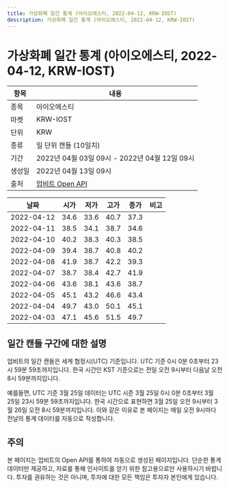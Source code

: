 ```yaml
---
title: 가상화폐 일간 통계 (아이오에스티, 2022-04-12, KRW-IOST)
description: 가상화폐 일간 통계 (아이오에스티, 2022-04-12, KRW-IOST)
---
```



가상화폐 일간 통계 (아이오에스티, 2022-04-12, KRW-IOST)
===

|항목|내용|
|--|--|
|종목|아이오에스티|
|마켓|KRW-IOST|
|단위|KRW|
|종류|일 단위 캔들 (10일치)|
|기간|2022년 04월 03일 09시 - 2022년 04월 12일 09시|
|생성일|2022년 04월 13일 09시|
|출처|[업비트 Open API](https://docs.upbit.com)|


|날짜|시가|저가|고가|종가|비고|
|--|--|--|--|--|--|
|2022-04-12|34.6|33.6|40.7|37.3|    |
|2022-04-11|38.5|34.1|38.7|34.6|    |
|2022-04-10|40.2|38.3|40.3|38.5|    |
|2022-04-09|39.4|38.7|40.8|40.2|    |
|2022-04-08|41.9|38.7|42.2|39.3|    |
|2022-04-07|38.7|38.4|42.7|41.9|    |
|2022-04-06|43.6|38.1|43.6|38.7|    |
|2022-04-05|45.1|43.2|46.6|43.4|    |
|2022-04-04|49.7|43.0|50.1|45.1|    |
|2022-04-03|47.1|45.6|51.5|49.7|    |


일간 캔들 구간에 대한 설명
---


업비트의 일간 캔들은 세계 협정시(UTC) 기준입니다. 
UTC 기준 0시 0분 0초부터 23시 59분 59초까지입니다. 
한국 시간인 KST 기준으로는 전일 오전 9시부터 다음날 오전 8시 59분까지입니다. 


예를들면, UTC 기준 3월 25일 데이터는 UTC 시준 3월 25일 0시 0분 0초부터 3월 25일 23시 59분 59초까지입니다. 
한국 시간으로 표현하면 3월 25일 오전 9시부터 3월 26일 오전 8시 59분까지입니다. 
이와 같은 이유로 본 페이지는 매일 오전 9시마다 전날의 통계 데이터를 자동으로 작성합니다. 


주의
---


본 페이지는 업비트의 Open API를 통하여 자동으로 생성된 페이지입니다. 
단순한 통계 데이터만 제공하고, 자료를 통해 인사이트를 얻기 위한 참고용으로만 사용하시기 바랍니다. 
투자를 권유하는 것은 아니며, 투자에 대한 모든 책임은 투자자 본인에게 있습니다. 
